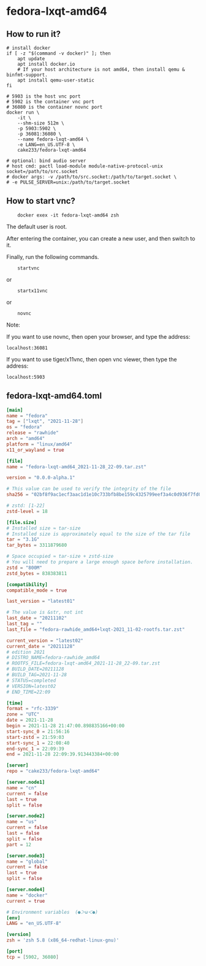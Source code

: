 # fedora-lxqt-amd64

## How to run it?

```shell
# install docker
if [ -z "$(command -v docker)" ]; then
    apt update
    apt install docker.io
    # If your host architecture is not amd64, then install qemu & binfmt-support.
    apt install qemu-user-static
fi

# 5903 is the host vnc port
# 5902 is the container vnc port
# 36080 is the container novnc port
docker run \
    -it \
    --shm-size 512m \
    -p 5903:5902 \
    -p 36081:36080 \
    --name fedora-lxqt-amd64 \
    -e LANG=en_US.UTF-8 \
    cake233/fedora-lxqt-amd64

# optional: bind audio server
# host cmd: pactl load-module module-native-protocol-unix socket=/path/to/src.socket
# docker args: -v /path/to/src.socket:/path/to/target.socket \
# -e PULSE_SERVER=unix:/path/to/target.socket

```

## How to start vnc?

```shell
    docker exex -it fedora-lxqt-amd64 zsh
```

The default user is root.

After entering the container, you can create a new user, and then switch to it.

Finally, run the following commands.

```shell
    startvnc
```

or

```shell
    startx11vnc
```

or

```shell
    novnc
```

Note:

If you want to use novnc, then open your browser, and type the address:

```
localhost:36081
```

If you want to use tiger/x11vnc, then open vnc viewer, then type the address:

```
localhost:5903
```

## fedora-lxqt-amd64.toml

```toml
[main]
name = "fedora"
tag = ["lxqt", "2021-11-28"]
os = "fedora"
release = "rawhide"
arch = "amd64"
platform = "linux/amd64"
x11_or_wayland = true

[file]
name = "fedora-lxqt-amd64_2021-11-28_22-09.tar.zst"

version = "0.0.0-alpha.1"

# This value can be used to verify the integrity of the file
sha256 = "02bf8f9ac1ecf3aac1d1e10c733bfb8be159c4325799eef3a4c0d936f7fd0e52"

# zstd: [1-22]
zstd-level = 18

[file.size]
# Installed size ≈ tar-size
# Installed size is approximately equal to the size of the tar file
tar = "3.1G"
tar_bytes = 3311879680

# Space occupied ≈ tar-size + zstd-size
# You will need to prepare a large enough space before installation.
zstd = "800M"
zstd_bytes = 838383811

[compatibility]
compatible_mode = true

last_version = "latest01"

# The value is &str, not int
last_date = "20211102"
last_tag = ""
last_file = "fedora-rawhide_amd64+lxqt-2021_11-02-rootfs.tar.zst"

current_version = "latest02"
current_date = "20211128"
# edition 2021
# DISTRO_NAME=fedora-rawhide_amd64
# ROOTFS_FILE=fedora-lxqt-amd64_2021-11-28_22-09.tar.zst
# BUILD_DATE=20211128
# BUILD_TAG=2021-11-28
# STATUS=completed
# VERSION=latest02
# END_TIME=22:09

[time]
format = "rfc-3339"
zone = "UTC"
date = 2021-11-28
begin = 2021-11-28 21:47:00.898835166+00:00
start-sync_0 = 21:56:16
start-zstd = 21:59:03
start-sync_1 = 22:08:40
end-sync_1 = 22:09:39
end = 2021-11-28 22:09:39.913443384+00:00

[server]
repo = "cake233/fedora-lxqt-amd64"

[server.node1]
name = "cn"
current = false
last = true
split = false

[server.node2]
name = "us"
current = false
last = false
split = false
part = 12

[server.node3]
name = "global"
current = false
last = true
split = false

[server.node4]
name = "docker"
current = true

# Environment variables  (●＞ω＜●)
[env]
LANG = "en_US.UTF-8"

[version]
zsh = 'zsh 5.8 (x86_64-redhat-linux-gnu)'

[port]
tcp = [5902, 36080]
```

